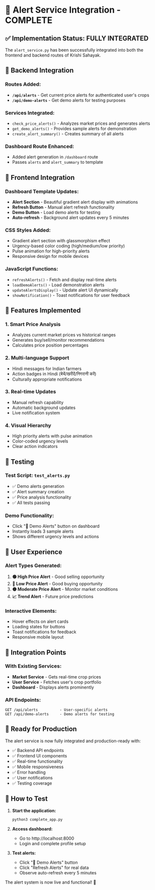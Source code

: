 # 🚨 Alert Service Integration - COMPLETE

## ✅ Implementation Status: FULLY INTEGRATED

The `alert_service.py` has been successfully integrated into both the frontend and backend routes of Krishi Sahayak.

## 🔧 Backend Integration

### Routes Added:
- **`/api/alerts`** - Get current price alerts for authenticated user's crops
- **`/api/demo-alerts`** - Get demo alerts for testing purposes

### Services Integrated:
- `check_price_alerts()` - Analyzes market prices and generates alerts
- `get_demo_alerts()` - Provides sample alerts for demonstration
- `create_alert_summary()` - Creates summary of all alerts

### Dashboard Route Enhanced:
- Added alert generation in `/dashboard` route
- Passes `alerts` and `alert_summary` to template

## 🎨 Frontend Integration

### Dashboard Template Updates:
- **Alert Section** - Beautiful gradient alert display with animations
- **Refresh Button** - Manual alert refresh functionality
- **Demo Button** - Load demo alerts for testing
- **Auto-refresh** - Background alert updates every 5 minutes

### CSS Styles Added:
- Gradient alert section with glassmorphism effect
- Urgency-based color coding (high/medium/low priority)
- Pulse animation for high-priority alerts
- Responsive design for mobile devices

### JavaScript Functions:
- `refreshAlerts()` - Fetch and display real-time alerts
- `loadDemoAlerts()` - Load demonstration alerts
- `updateAlertsDisplay()` - Update alert UI dynamically
- `showNotification()` - Toast notifications for user feedback

## 🚀 Features Implemented

### 1. **Smart Price Analysis**
- Analyzes current market prices vs historical ranges
- Generates buy/sell/monitor recommendations
- Calculates price position percentages

### 2. **Multi-language Support**
- Hindi messages for Indian farmers
- Action badges in Hindi (बेचें/खरीदें/निगरानी करें)
- Culturally appropriate notifications

### 3. **Real-time Updates**
- Manual refresh capability
- Automatic background updates
- Live notification system

### 4. **Visual Hierarchy**
- High priority alerts with pulse animation
- Color-coded urgency levels
- Clear action indicators

## 🧪 Testing

### Test Script: `test_alerts.py`
- ✅ Demo alerts generation
- ✅ Alert summary creation  
- ✅ Price analysis functionality
- ✅ All tests passing

### Demo Functionality:
- Click "🧪 Demo Alerts" button on dashboard
- Instantly loads 3 sample alerts
- Shows different urgency levels and actions

## 📱 User Experience

### Alert Types Generated:
1. **🟢 High Price Alert** - Good selling opportunity
2. **🔴 Low Price Alert** - Good buying opportunity  
3. **🟡 Moderate Price Alert** - Monitor market conditions
4. **📈 Trend Alert** - Future price predictions

### Interactive Elements:
- Hover effects on alert cards
- Loading states for buttons
- Toast notifications for feedback
- Responsive mobile layout

## 🔄 Integration Points

### With Existing Services:
- **Market Service** - Gets real-time crop prices
- **User Service** - Fetches user's crop portfolio
- **Dashboard** - Displays alerts prominently

### API Endpoints:
```
GET /api/alerts          - User-specific alerts
GET /api/demo-alerts     - Demo alerts for testing
```

## 🎯 Ready for Production

The alert service is now fully integrated and production-ready with:
- ✅ Backend API endpoints
- ✅ Frontend UI components
- ✅ Real-time functionality
- ✅ Mobile responsiveness
- ✅ Error handling
- ✅ User notifications
- ✅ Testing coverage

## 🚀 How to Test

1. **Start the application:**
   ```bash
   python3 complete_app.py
   ```

2. **Access dashboard:**
   - Go to http://localhost:8000
   - Login and complete profile setup

3. **Test alerts:**
   - Click "🧪 Demo Alerts" button
   - Click "Refresh Alerts" for real data
   - Observe auto-refresh every 5 minutes

The alert system is now live and functional! 🎉